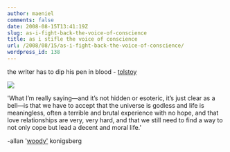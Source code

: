 ```yaml
---
author: maeniel
comments: false
date: 2008-08-15T13:41:19Z
slug: as-i-fight-back-the-voice-of-conscience
title: as i stifle the voice of conscience
url: /2008/08/15/as-i-fight-back-the-voice-of-conscience/
wordpress_id: 138
---
```


the writer has to dip his pen in blood - [tolstoy](http://www.thecommonreview.org/)

[![](https://maeniel.files.wordpress.com/2008/08/6a00c2252c7a78f21900e398a3f2d70002.jpg)](https://maeniel.files.wordpress.com/2008/08/6a00c2252c7a78f21900e398a3f2d70002.jpg)

'What I’m really saying—and it’s not hidden or esoteric, it’s just clear as a bell—is that we have to accept that the universe is godless and life is meaningless, often a terrible and brutal experience with no hope, and that love relationships are very, very hard, and that we still need to find a way to not only cope but lead a decent and moral life.'

-allan '[woody'](http://www.thecommonreview.org/spotlight.html) konigsberg
